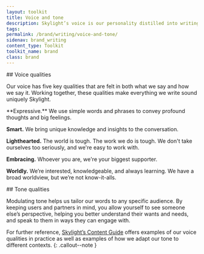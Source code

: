 ```yaml
---
layout: toolkit
title: Voice and tone
description: Skylight’s voice is our personality distilled into writing. It’s crucial for our audience to recognize us even if we don’t announce ourselves. While our voice is constant, we should adjust our tone depending on the context and the specific audience.
tags:
permalink: /brand/writing/voice-and-tone/
sidenav: brand_writing
content_type: Toolkit
toolkit_name: brand
class: brand
---
```


<div class="row brand__content-section">
<div class="col-md-9" markdown="1">
## Voice qualities

Our voice has five key qualities that are felt in both what we say and how we say it. Working together, these qualities make everything we write sound uniquely Skylight.
</div>
<div class="col-md-9">
<div class="example mb-0" markdown="1">
**Expressive.** We use simple words and phrases to convey profound thoughts and big feelings.

**Smart.** We bring unique knowledge and insights to the conversation.

**Lighthearted.** The world is tough. The work we do is tough. We don't take ourselves too seriously, and we're easy to work with.

**Embracing.** Whoever you are, we're your biggest supporter.

**Worldly.** We’re interested, knowledgeable, and always learning. We have a broad worldview, but we’re not know-it-alls.
</div>
</div>
</div>

<div class="row brand__content-section">
<div class="col-md-9" markdown="1">
## Tone qualities

Modulating tone helps us tailor our words to any specific audience. By keeping users and partners in mind, you allow yourself to see someone else’s perspective, helping you better understand their wants and needs, and speak to them in ways they can engage with.

For further reference, [Skylight’s Content Guide](/work/toolkits/content-guide/voice-and-tone/) offers examples of our voice qualities in practice as well as examples of how we adapt our tone to different contexts.
{: .callout--note }
</div>
</div>
